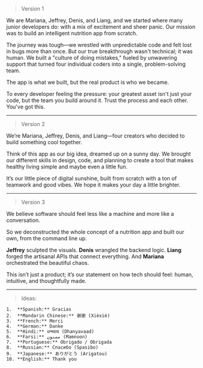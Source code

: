 > Version 1

We are Mariana, Jeffrey, Denis, and Liang, and we started where many junior developers do: with a mix of excitement and sheer panic. Our mission was to build an intelligent nutrition app from scratch.

The journey was tough—we wrestled with unpredictable code and felt lost in bugs more than once. But our true breakthrough wasn't technical; it was human. We built a "culture of doing mistakes," fueled by unwavering support that turned four individual coders into a single, problem-solving team.

The app is what we built, but the real product is who we became.

To every developer feeling the pressure: your greatest asset isn't just your code, but the team you build around it. Trust the process and each other. You've got this.
>

---
> Version 2


We’re Mariana, Jeffrey, Denis, and Liang—four creators who decided to build something cool together.

Think of this app as our big idea, dreamed up on a sunny day. We brought our different skills in design, code, and planning to create a tool that makes healthy living simple and maybe even a little fun.

It’s our little piece of digital sunshine, built from scratch with a ton of teamwork and good vibes. We hope it makes your day a little brighter.

>
---
> Version 3

We believe software should feel less like a machine and more like a conversation.

So we deconstructed the whole concept of a nutrition app and built our own, from the command line up.

**Jeffrey** sculpted the visuals. **Denis** wrangled the backend logic. **Liang** forged the artisanal APIs that connect everything. And **Mariana** orchestrated the beautiful chaos.

This isn’t just a product; it’s our statement on how tech should feel: human, intuitive, and thoughtfully made.

---
> Ideas:


```
1.  **Spanish:** Gracias
2.  **Mandarin Chinese:** 谢谢 (Xièxiè)
3.  **French:** Merci
4.  **German:** Danke
5.  **Hindi:** धन्यवाद (Dhanyavaad)
6.  **Farsi:** ممنون (Mamnoon)
7.  **Portuguese:** Obrigado / Obrigada
8.  **Russian:** Спасибо (Spasibo)
9.  **Japanese:** ありがとう (Arigatou)
10. **English:** Thank you
```
